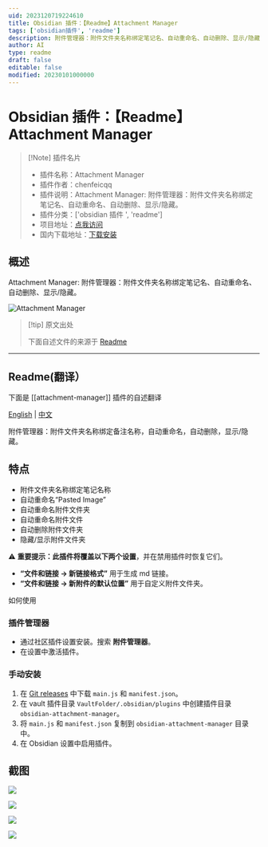 ```yaml
---
uid: 2023120719224610
title: Obsidian 插件：【Readme】Attachment Manager
tags: ['obsidian插件', 'readme']
description: 附件管理器：附件文件夹名称绑定笔记名、自动重命名、自动删除、显示/隐藏。
author: AI
type: readme
draft: false
editable: false
modified: 20230101000000
---
```


# Obsidian 插件：【Readme】Attachment Manager

> [!Note] 插件名片
> - 插件名称：Attachment Manager
> - 插件作者：chenfeicqq
> - 插件说明：Attachment Manager: 附件管理器：附件文件夹名称绑定笔记名、自动重命名、自动删除、显示/隐藏。
> - 插件分类：['obsidian 插件 ', 'readme']
> - 项目地址：[点我访问](https://github.com/chenfeicqq/obsidian-attachment-manager)
> - 国内下载地址：[下载安装](https://pkmer.cn/products/plugin/pluginMarket/?attachment-manager)

## 概述

Attachment Manager: 附件管理器：附件文件夹名称绑定笔记名、自动重命名、自动删除、显示/隐藏。

![Attachment Manager](https://cdn.pkmer.cn/covers/attachment-manager.png!pkmer)

> [!tip] 原文出处
>
>下面自述文件的来源于 [Readme](https://ghproxy.net/https://raw.githubusercontent.com/chenfeicqq/obsidian-attachment-manager/master/README.md)
>

---

## Readme(翻译）

下面是 [[attachment-manager]] 插件的自述翻译

[English](https://github.com/chenfeicqq/obsidian-attachment-manager/blob/master/README.md) | [中文](https://github.com/chenfeicqq/obsidian-attachment-manager/blob/master/README_ZH.md)

附件管理器：附件文件夹名称绑定备注名称，自动重命名，自动删除，显示/隐藏。

## 特点

* 附件文件夹名称绑定笔记名称
* 自动重命名“Pasted Image”
* 自动重命名附件文件夹
* 自动重命名附件文件
* 自动删除附件文件夹
* 隐藏/显示附件文件夹

⚠️ **重要提示：**此插件将覆盖以下**两个设置**，并在禁用插件时恢复它们。

* **“文件和链接 -> 新链接格式”** 用于生成 md 链接。
* **“文件和链接 -> 新附件的默认位置”** 用于自定义附件文件夹。

如何使用

### 插件管理器

* 通过社区插件设置安装。搜索 **附件管理器**。
* 在设置中激活插件。

### 手动安装

1. 在 [Git releases](https://github.com/chenfeicqq/obsidian-attachment-manager/releases) 中下载 `main.js` 和 `manifest.json`。
2. 在 vault 插件目录 `VaultFolder/.obsidian/plugins` 中创建插件目录 `obsidian-attachment-manager`。
3. 将 `main.js` 和 `manifest.json` 复制到 `obsidian-attachment-manager` 目录中。
4. 在 Obsidian 设置中启用插件。

## 截图

![](https://cdn.pkmer.cn/covers/attachment-manager_1_0.png!pkmer)

![](https://cdn.pkmer.cn/covers/attachment-manager_1_1.png!pkmer)

![](https://raw.githubusercontent.com/chenfeicqq/obsidian-attachment-manager/master/images/en/toggle-hide-command.png)

![](https://cdn.pkmer.cn/covers/attachment-manager_1_3.png!pkmer)

